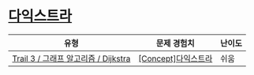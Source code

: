 # [다익스트라](https://www.codetree.ai/trails/complete/curated-cards/intro-ga-dijkstra)

|유형|문제 경험치|난이도|
|---|---|---|
|[Trail 3 / 그래프 알고리즘 / Dijkstra](https://www.codetree.ai/trail-info/novice-high/)|[[Concept]다익스트라](https://www.codetree.ai/trails/complete/curated-cards/intro-ga-dijkstra/)|쉬움|

